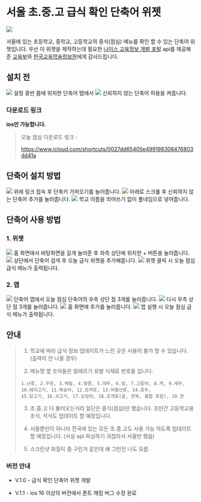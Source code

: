 # **서울 초.중.고 급식 확인 단축어 위젯**
<img src= "https://im.ezgif.com/tmp/ezgif-1-b8a4f434bb.gif">

서울에 있는 초등학교, 중학교, 고등학교의 중식(점심) 메뉴를 확인 할 수 있는 단축어 위젯입니다. 우선 이 위젯을 제작하는데 필요한 [나이스 교육정보 개발 포털](https://open.neis.go.kr/portal/mainPage.do) api를 제공해준 [교육부](https://www.moe.go.kr/main.do?s=moe)와 [한국교육학술정보원](https://www.keris.or.kr/main/main.do)에게 감사드립니다. 

## 설치 전

<img src= "https://media.discordapp.net/attachments/1128409819448082445/1129282057869213716/2023-07-13_222325856.png">
설정 중반 쯤에 위치한 단축어 탭에서 
<img src= "https://media.discordapp.net/attachments/1128409819448082445/1129282722750287912/2023-07-13_222604356.png">
신뢰하지 않는 단축어 허용을 켜줍니다.


### 다운로드 링크
**ios만 가능합니다.**

> 오늘 점심 다운로드 링크 : 
> 
> https://www.icloud.com/shortcuts/0027dd65405e499198306476803dd41a


## 단축어 설치 방법

<img src= "https://media.discordapp.net/attachments/1128409819448082445/1129283449639936010/2023-07-13_222705526.png">
위에 링크 접속 후 단축키 가져오기를 눌러줍니다. 
<img src= "https://media.discordapp.net/attachments/1128409819448082445/1129283449350541352/2023-07-13_222718650.png">
아래로 스크롤 후 신뢰하지 않는 단축어 추가를 눌러줍니다.
<img src= "https://media.discordapp.net/attachments/1128409819448082445/1129283449056927815/2023-07-13_222729497.png">
학교 이름을 띄어쓰기 없이 풀네임으로 넣어줍니다. 


## 단축어 사용 방법 

### 1. 위젯

<img src= "https://media.discordapp.net/attachments/1128409819448082445/1129283448788504617/2023-07-13_222801702.png">
홈 화면에서 바탕화면을 길게 눌러준 후 좌측 상단에 위치한 + 버튼을 눌러줍니다. 
<img src= "https://media.discordapp.net/attachments/1128409819448082445/1129283448545214474/2023-07-13_222812224.png">
상단에서 단축어 검색 후 오늘 급식 위젯을 추가해줍니다. 
<img src= "https://media.discordapp.net/attachments/1128409819448082445/1129283448297758730/2023-07-13_222822872.png">
위젯 클릭 시 오늘 점심 급식 메뉴가 출력됩니다. 


### 2. 앱

<img src= "https://media.discordapp.net/attachments/1128409819448082445/1129283450768216094/2023-07-13_222833467.png">
단축어 앱에서 오늘 점심 단축어의 우측 상단 점 3개를 눌러줍니다. 
<img src= "hhttps://media.discordapp.net/attachments/1128409819448082445/1129283450478796841/2023-07-13_222842609.png">
다시 우측 상단 점 3개를 눌러줍니다.
<img src= "https://media.discordapp.net/attachments/1128409819448082445/1129283450134876240/2023-07-13_222850182.png">
홈 화면에 추가를 눌러줍니다. 
<img src= "https://media.discordapp.net/attachments/1128409819448082445/1129283449879003146/2023-07-13_222858566.png">
앱 실행 시 오늘 점심 급식 메뉴가 출력됩니다. 


## 안내

> 1. 학교에 따라 급식 정보 업데이트가 느린 곳은 사용이 불가 할 수 있습니다. (출력이 안 나올 경우)
>
> 2. 메뉴명 옆 숫자들은 알레르기 유발 식재료 번호들 입니다. 
> ```
> 1.난류, 2.우유, 3.메밀, 4.땅콩, 5.대두, 6.밀, 7.고등어, 8.게, 9.새우, 10.돼지고기, 11.복숭아, 12.토마토, 13.아황산류, 14.호두,
> 15.닭고기, 16.쇠고기, 17.오징어, 18.조개류(굴, 전복, 홍합 포함), 19.잣
>  ```
>
> 3. 초.중.고 다 불러오는거라 일단은 중식(점심)만 했습니다. 조만간 고등학교용 조식, 석식도 업데이트 할 예정입니다. 
> 
> 4. 서울뿐만이 아니라 전국에 있는 모든 초.중.고도 사용 가능 하도록 업데이트 할 예정입니다. (사실 api 파싱하기 귀찮아서 서울만 했음)
> 
> 5. 스크린샷 화질이 좀 구린거 같은데 왜 그런진 나도 모름.

### 버전 안내 
- V.1.0 - 급식 확인 단축어 위젯 개발

- V.1.1 - ios 16 이상의 버전에서 폰트 깨짐 버그 수정 완료








